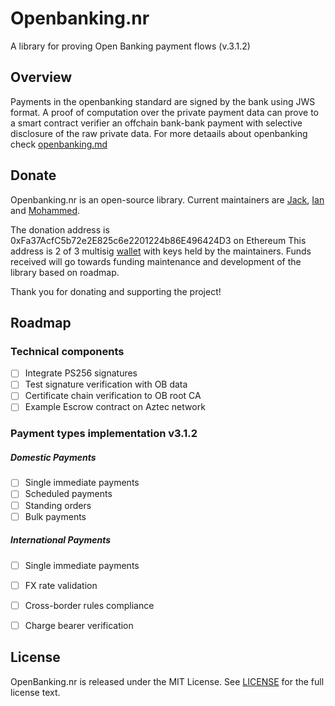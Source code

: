 # Openbanking.nr 

A library for proving Open Banking payment flows (v.3.1.2)

## Overview
Payments in the openbanking standard are signed by the bank using JWS format. A proof of computation over the private payment data can prove to a smart contract verifier an offchain bank-bank payment with selective disclosure of the raw private data. For more detaails about openbanking check [openbanking.md](openbanking.md)


## Donate
Openbanking.nr is an open-source library. Current maintainers are [Jack](https://x.com/jp4g_), [Ian](https://github.com/Ian-Bright) and [Mohammed](https://x.com/m38mah). 

The donation address is 0xFa37AcfC5b72e2E825c6e2201224b86E496424D3 on Ethereum
This address is 2 of 3 multisig [wallet](https://app.safe.global/home?safe=eth:0xFa37AcfC5b72e2E825c6e2201224b86E496424D3) with keys held by the maintainers. Funds received will go towards funding maintenance and development of the library based on roadmap. 

Thank you for donating and supporting the project!

## Roadmap 

### Technical components 

- [ ] Integrate PS256 signatures   
- [ ] Test signature verification with OB data  
- [ ] Certificate chain verification to OB root CA   
- [ ] Example Escrow contract on Aztec network   

### Payment types implementation v3.1.2

##### Domestic Payments 
- [ ] Single immediate payments  
- [ ] Scheduled payments
- [ ] Standing orders
- [ ] Bulk payments

##### International Payments
 - [ ] Single immediate payments
 - [ ] FX rate validation
 - [ ] Cross-border rules compliance
 - [ ] Charge bearer verification


## License

OpenBanking.nr is released under the MIT License. See [LICENSE](LICENSE) for the full license text.